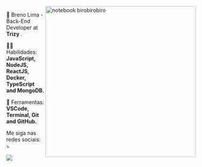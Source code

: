 <img src="https://raw.githubusercontent.com/MicaelliMedeiros/micaellimedeiros/master/image/computer-illustration.png" min-width="400px" max-width="400px" width="400px" align="right" alt="notebook birobirobiro">


<p align="left"> 
  🖖 Breno Lima - Back-End Developer at <strong>Trizy </strong>.
</p>

<p align="left">
  👨‍💻 Habilidades: <strong>JavaScript, NodeJS, ReactJS, Docker, TypeScript and MongoDB.</strong>
</p>

<p align="left">
  🚀 Ferramentas: <strong>VSCode, Terminal, Git and GitHub.</strong>
</p>


<p align="left">
  Me siga nas redes sociais: ⤵️
</p>

<p align="left">
  
  <a href="https://www.linkedin.com/in/brenolima3g/en" alt="Linkedin">
  <img src="https://img.shields.io/badge/-Linkedin-0e76a8?style=for-the-badge&logo=Linkedin&logoColor=white&link=https://www.linkedin.com/in/joaoinacioneto" /></a>

</p>  
